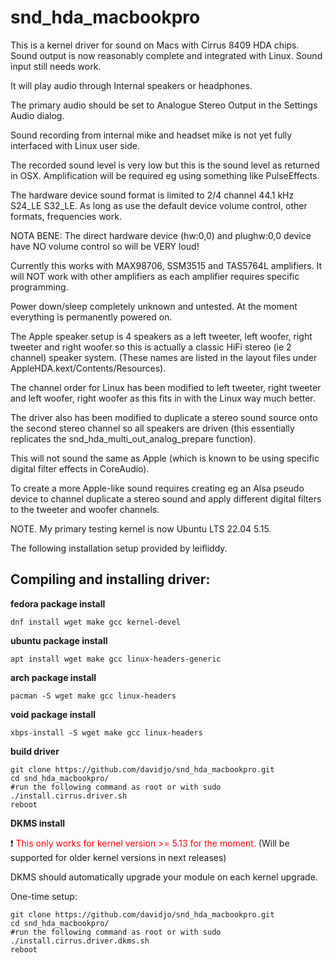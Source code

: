 # snd_hda_macbookpro

This is a kernel driver for sound on Macs with Cirrus 8409 HDA chips.
Sound output is now reasonably complete and integrated with Linux.
Sound input still needs work.


It will play audio through Internal speakers or headphones.

The primary audio should be set to  Analogue Stereo Output in the Settings Audio dialog.


Sound recording from internal mike and headset mike is not yet fully interfaced with Linux user side.

The recorded sound level is very low but this is the sound level as returned in OSX.
Amplification will be required eg using something like PulseEffects.


The hardware device sound format is limited to 2/4 channel 44.1 kHz S24_LE S32_LE.
As long as use the default device volume control, other formats, frequencies work.


NOTA BENE: The direct hardware device (hw:0,0) and plughw:0,0 device have NO volume control so will be VERY loud!


Currently this works with MAX98706, SSM3515 and TAS5764L amplifiers.
It will NOT work with other amplifiers as each amplifier requires specific programming.


Power down/sleep completely unknown and untested.
At the moment everything is permanently powered on.


The Apple speaker setup is 4 speakers as a left tweeter, left woofer, right tweeter and right woofer
so this is actually a classic HiFi stereo (ie 2 channel) speaker system.
(These names are listed in the layout files under AppleHDA.kext/Contents/Resources).

The channel order for Linux has been modified to left tweeter, right tweeter and left woofer, right woofer
as this fits in with the Linux way much better.

The driver also has been modified to duplicate a stereo sound source onto the second stereo channel so all
speakers are driven (this essentially replicates the snd_hda_multi_out_analog_prepare function).

This will not sound the same as Apple (which is known to be using specific digital filter effects in CoreAudio).

To create a more Apple-like sound requires creating eg an Alsa pseudo device to channel duplicate a stereo sound
and apply different digital filters to the tweeter and woofer channels.


NOTE. My primary testing kernel is now Ubuntu LTS 22.04 5.15.



The following installation setup provided by leifliddy.



Compiling and installing driver:
-------------

**fedora package install**
```
dnf install wget make gcc kernel-devel
```
**ubuntu package install**  
```
apt install wget make gcc linux-headers-generic
```
**arch package install**
```
pacman -S wget make gcc linux-headers
```
**void package install**
```
xbps-install -S wget make gcc linux-headers
```

**build driver**  
```
git clone https://github.com/davidjo/snd_hda_macbookpro.git
cd snd_hda_macbookpro/
#run the following command as root or with sudo
./install.cirrus.driver.sh
reboot
```

**DKMS install**

❗<span style="color:red"> This only works for kernel version >= 5.13 for the moment. </span> (Will be supported for older kernel versions in next releases)

DKMS should automatically upgrade your module on each kernel upgrade.

One-time setup:

```
git clone https://github.com/davidjo/snd_hda_macbookpro.git
cd snd_hda_macbookpro/
#run the following command as root or with sudo
./install.cirrus.driver.dkms.sh
reboot
```
